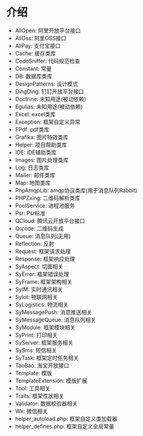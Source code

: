 # 介绍
- AliOpen: 阿里开放平台接口
- AliOss: 阿里OSS接口
- AliPay: 支付宝接口
- Cache: 缓存类库
- CodeSniffer: 代码规范检查
- Constant: 常量
- DB: 数据库类库
- DesignPatterns: 设计模式
- DingDing: 钉钉开放平台接口
- Doctrine: 未知用途(被动依赖)
- Egulias: 未知用途(被动依赖)
- Excel: excel类库
- Exception: 框架自定义异常
- FPdf: pdf类库
- Grafika: 图片特效类库
- Helper: 项目帮助类库
- IDE: IDE辅助类库
- Images: 图片处理类库
- Log: 日志类库
- Mailer: 邮件类库
- Map: 地图类库
- PhpAmqpLib: amqp协议类库(用于消息队列Rabbit)
- PHPZxing: 二维码解析类库
- PoolService: 进程池服务
- Psr: Psr标准
- QCloud: 腾讯云开放平台接口
- Qrcode: 二维码生成
- Queue: 消息队列(无用)
- Reflection: 反射
- Request: 框架请求处理
- Response: 框架响应处理
- SyAspect: 切面相关
- SyError: 框架错误处理
- SyFrame: 框架架构相关
- SyIM: 实时通讯相关
- SyIot: 物联网相关
- SyLogistics: 物流相关
- SyMessagePush: 消息推送相关
- SyMessageQueue: 消息队列相关
- SyModule: 框架模块相关
- SyPrint: 打印相关
- SyServer: 框架服务相关
- SySms: 短信相关
- SyTask: 框架定时任务相关
- TaoBao: 淘宝开放接口
- Template: 模版
- TemplateExtension: 模版扩展
- Tool: 工具相关
- Traits: 框架性状相关
- Validator: 数据校验器相关
- Wx: 微信相关
- helper_autoload.php: 框架自定义类加载器
- helper_defines.php: 框架自定义全局常量
